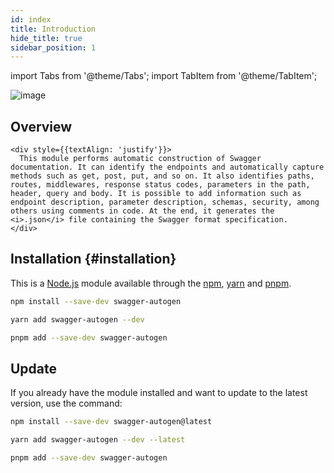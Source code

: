 ```yaml
---
id: index
title: Introduction
hide_title: true
sidebar_position: 1
---
```


import Tabs from '@theme/Tabs';
import TabItem from '@theme/TabItem';

<!-- # Swagger Autogen {#swagger-autogen} -->
<!-- [![NPM Version](http://img.shields.io/npm/v/swagger-autogen.svg)](https://www.npmjs.com/package/swagger-autogen) -->

![image](/img/logo_name.svg)


## Overview

```mdx-code-block
<div style={{textAlign: 'justify'}}>
  This module performs automatic construction of Swagger documentation. It can identify the endpoints and automatically capture methods such as get, post, put, and so on. It also identifies paths, routes, middlewares, response status codes, parameters in the path, header, query and body. It is possible to add information such as endpoint description, parameter description, schemas, security, among others using comments in code. At the end, it generates the <i>.json</i> file containing the Swagger format specification.
</div>
```


## Installation {#installation}

This is a [Node.js](https://nodejs.org/en/) module available through the [npm](https://www.npmjs.com/), [yarn](https://www.yarnpkg.com/) and [pnpm](https://pnpm.io/).

<Tabs>
<TabItem value="npm" label="npm">

```bash
npm install --save-dev swagger-autogen
```

</TabItem>
<TabItem value="yarn" label="yarn">

```bash
yarn add swagger-autogen --dev
```

</TabItem>
<TabItem value="pnpm" label="pnpm">

```bash
pnpm add --save-dev swagger-autogen
```

</TabItem>
</Tabs>

## Update

If you already have the module installed and want to update to the latest version, use the command:

<Tabs>
<TabItem value="npm" label="npm">

```bash
npm install --save-dev swagger-autogen@latest
```

</TabItem>
<TabItem value="yarn" label="yarn">

```bash
yarn add swagger-autogen --dev --latest
```

</TabItem>
<TabItem value="pnpm" label="pnpm">

```bash
pnpm add --save-dev swagger-autogen
```

</TabItem>
</Tabs>
